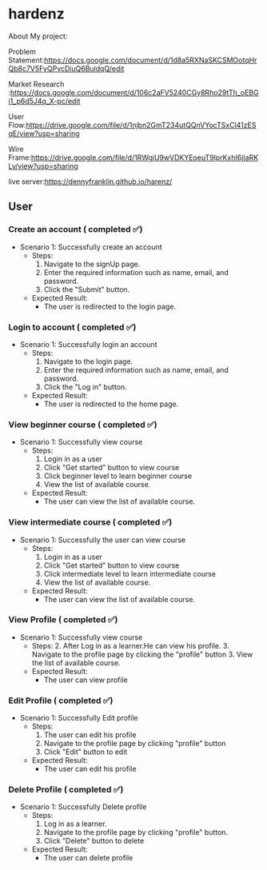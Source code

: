# hardenz
 About My project:
 
 Problem Statement:https://docs.google.com/document/d/1d8a5RXNaSKCSMOotqHrQb8c7V5FyQPvcDiuQ6BuldqQ/edit
 
 Market Research :https://docs.google.com/document/d/106c2aFV5240CGy8Rho29tTh_oEBGi1_p6d5J4q_X-pc/edit
 
 User Flow:https://drive.google.com/file/d/1njbn2GmT234utQQnVYocTSxCl41zESqE/view?usp=sharing
 
 Wire Frame:https://drive.google.com/file/d/1RWgjU9wVDKYEoeuT9lprKxhI6jIaRKLy/view?usp=sharing
 
 live server:https://dennyfranklin.github.io/harenz/
 
 ## User

### Create an account ( completed :white_check_mark:)
- Scenario 1: Successfully create an account
    - Steps:
        1. Navigate to the signUp page.
        2. Enter the required information such as name, email, and password.
        3. Click the "Submit" button.
    - Expected Result:
        - The user is redirected to the login page.
### Login to account ( completed :white_check_mark:) 
- Scenario 1: Successfully login an account
    - Steps:
        1. Navigate to the login page.
        2. Enter the required information such as name, email, and password.
        3. Click the "Log in" button.
    - Expected Result:
        - The user is redirected to the home page.

 ### View beginner course ( completed :white_check_mark:) 
- Scenario 1: Successfully view course
    - Steps:
        1. Login in as a user
        2. Click "Get started" button to view course
        3. Click beginner level to learn beginner course
        3. View the list of available course.
    - Expected Result:
        - The user can view the list of available course.
 ### View intermediate course ( completed :white_check_mark:) 
- Scenario 1: Successfully the user can  view course
    - Steps:
        1. Login in as a user
        2. Click "Get started" button to view course
        3. Click intermediate level to learn intermediate course
        3. View the list of available course.
    - Expected Result:
        - The user can view the list of available course.


 ### View Profile ( completed :white_check_mark:) 
- Scenario 1: Successfully view course
    - Steps:
        2. After Log in as a learner.He can view his profile.
        3. Navigate to the profile page by clicking the "profile" button
        3. View the list of available course.
    - Expected Result:
        - The user can view profile

 ### Edit Profile ( completed :white_check_mark:) 
- Scenario 1: Successfully Edit profile
    - Steps:
        1. The user can edit his profile
        2. Navigate to the profile page by clicking "profile" button
        3. Click "Edit" button to edit
    - Expected Result:
        - The user can edit his profile
 ### Delete Profile ( completed :white_check_mark:) 
- Scenario 1: Successfully Delete profile
    - Steps:
        1. Log in as a learner.
        2. Navigate to the profile page by clicking "profile" button.
        3. Click "Delete" button to delete
    - Expected Result:
        - The user can delete profile
